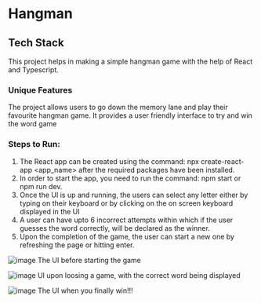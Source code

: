 # Hangman

## Tech Stack

This project helps in making a simple hangman game with the help of React and Typescript.

### Unique Features

The project allows users to go down the memory lane and play their favourite hangman game. It provides a user friendly interface to try and win the word game

### Steps to Run:

1. The React app can be created using the command: npx create-react-app <app_name> after the required packages have been installed.
2. In order to start the app, you need to run the command: npm start or npm run dev.
3. Once the UI is up and running, the users can select any letter either by typing on their keyboard or by clicking on the on screen keyboard displayed in the UI
4. A user can have upto 6 incorrect attempts within which if the user guesses the word correctly, will be declared as the winner.
5. Upon the completion of the game, the user can start a new one by refreshing the page or hitting enter.

![image](https://github.com/user-attachments/assets/edbc717f-c7d3-4a9a-9c08-9aefb94f2ecd)
The UI before starting the game

![image](https://github.com/user-attachments/assets/325fc5f7-7bfb-4e8f-bd90-de6c89673adc)
UI upon loosing a game, with the correct word being displayed

![image](https://github.com/user-attachments/assets/a38f18b1-3f85-432e-9281-28f34915c01c)
The UI when you finally win!!!
